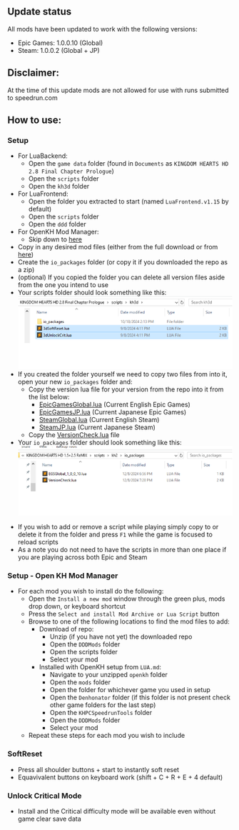 ## Update status
All mods have been updated to work with the following versions:
- Epic Games: 1.0.0.10 (Global)
- Steam: 1.0.0.2 (Global + JP)

## Disclaimer:
At the time of this update mods are not allowed for use with runs submitted to speedrun.com

## How to use:

### Setup
- For LuaBackend:
    - Open the `game data` folder (found in `Documents` as `KINGDOM HEARTS HD 2.8 Final Chapter Prologue`)
    - Open the `scripts` folder
    - Open the `kh3d` folder
- For LuaFrontend:
    - Open the folder you extracted to start (named `LuaFrontend.v1.15` by default)
    - Open the `scripts` folder
    - Open the `ddd` folder
- For OpenKH Mod Manager:
    - Skip down to [here](#omm_skip)
- Copy in any desired mod files (either from the full download or from [here](scripts))
- Create the `io_packages` folder (or copy it if you downloaded the repo as a zip)
- (optional) If you copied the folder you can delete all version files aside from the one you intend to use
- Your scripts folder should look something like this:  
![image](../images/game_scripts.png)
- If you created the folder yourself we need to copy two files from into it, open your new `io_packages` folder and:
    - Copy the version lua file for your version from the repo into it from the list below:
        - [EpicGamesGlobal.lua](scripts/io_packages/EpicGamesGlobal.lua) (Current English Epic Games)
        - [EpicGamesJP.lua](scripts/io_packages/EpicGamesJP.lua) (Current Japanese Epic Games)
        - [SteamGlobal.lua](scripts/io_packages/SteamGlobal.lua) (Current English Steam)
        - [SteamJP.lua](scripts/io_packages/SteamJP.lua) (Current Japanese Steam)
    - Copy the [VersionCheck.lua](scripts/io_packages/VersionCheck.lua) file
- Your `io_packages` folder should look something like this:  
![image](../images/versioned_io_packages.png)

* If you wish to add or remove a script while playing simply copy to or delete it from the folder and press `F1` while the game is focused to reload scripts
* As a note you do not need to have the scripts in more than one place if you are playing across both Epic and Steam

### <a name="omm_skip"></a> Setup - Open KH Mod Manager
- For each mod you wish to install do the following:
    - Open the `Install a new mod` window through the green plus, mods drop down, or keyboard shortcut
    - Press the `Select and install Mod Archive or Lua Script` button
    - Browse to one of the following locations to find the mod files to add:
        - Download of repo:
            - Unzip (if you have not yet) the downloaded repo
            - Open the `DDDMods` folder
            - Open the scripts folder
            - Select your mod
        - Installed with OpenKH setup from `LUA.md`:
            - Navigate to your unzipped `openkh` folder
            - Open the `mods` folder
            - Open the folder for whichever game you used in setup
            - Open the `Denhonator` folder (if this folder is not present check other game folders for the last step)
            - Open the `KHPCSpeedrunTools` folder
            - Open the `DDDMods` folder
            - Select your mod
    - Repeat these steps for each mod you wish to include

### SoftReset
- Press all shoulder buttons + start to instantly soft reset
- Equavivalent buttons on keyboard work (shift + C + R + E + 4 default)

### Unlock Critical Mode
- Install and the Critical difficulty mode will be available even without game clear save data
